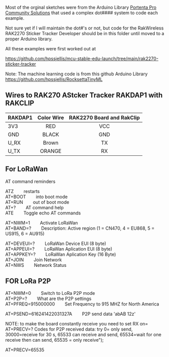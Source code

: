 Most of the orginal sketches were from the Arduino Library [Portenta Pro Community Solutions](https://github.com/hpssjellis/portenta-pro-community-solutions/tree/main/examples) that used a complex dot#### system to code each example.

Not sure yet if I will maintain the dot#'s or not, but code for the RakWireless RAK2270 Sticker Tracker Developer  should be in this folder until moved to a proper Arduino library.



All these examples were first worked out at 

https://github.com/hpssjellis/mcu-stable-edu-launch/tree/main/rak2270-sticker-tracker


Note: The machine learning code is from this github Arduino Library    https://github.com/hpssjellis/RocksettaTinyML







## Wires to RAK270 AStcker Tracker RAKDAP1 with RAKCLIP

| RAKDAP1   |      Color Wire      |  RAK2270 Board and RakClip |
|:----------|:-------------:|:------:|
| 3V3 |  RED |VCC |
| GND |    BLACK   |   GND |
| U_RX | Brown |    TX |
| U_TX | ORANGE |    RX |







## For LoRaWan


AT command reminders

ATZ     &nbsp;&nbsp;&nbsp;&nbsp;&nbsp;&nbsp;  restarts   
AT+BOOT &nbsp;&nbsp;&nbsp;&nbsp;&nbsp;&nbsp;  into boot mode   
AT+RUN  &nbsp;&nbsp;&nbsp;&nbsp;&nbsp;&nbsp;  out of boot mode   
AT+?    &nbsp;&nbsp;&nbsp;&nbsp;&nbsp;&nbsp;  AT command help   
ATE     &nbsp;&nbsp;&nbsp;&nbsp;&nbsp;&nbsp;  Toggle echo AT commands   



AT+NWM=1    &nbsp;&nbsp;&nbsp;&nbsp;&nbsp;&nbsp;    Activate LoRaWan   
AT+BAND=?    &nbsp;&nbsp;&nbsp;&nbsp;&nbsp;&nbsp;   Description: Active region (1 = CN470, 4 = EU868, 5 = US915, 6 = AU915)   

AT+DEVEUI=?   &nbsp;&nbsp;&nbsp;&nbsp;&nbsp;&nbsp;  LoRaWan Device EUI (8 byte)   
AT+APPEUI=?   &nbsp;&nbsp;&nbsp;&nbsp;&nbsp;&nbsp;  LoRaWan Aplication EUI   (8 byte)   
AT+APPKEY=?   &nbsp;&nbsp;&nbsp;&nbsp;&nbsp;&nbsp;  LoRaWan Aplication Key   (16 Byte)   
AT+JOIN      &nbsp;&nbsp;&nbsp;&nbsp;&nbsp;&nbsp;   Join Network   
AT+NWS      &nbsp;&nbsp;&nbsp;&nbsp;&nbsp;&nbsp;    Network Status   







## FOR LoRa P2P

AT+NWM=0  &nbsp;&nbsp;&nbsp;&nbsp;&nbsp;&nbsp;   Switch to LoRa P2P mode   
AT+P2P=?  &nbsp;&nbsp;&nbsp;&nbsp;&nbsp;&nbsp;   What are the P2P settings   
AT+PFREQ=915000000   &nbsp;&nbsp;&nbsp;&nbsp;&nbsp;&nbsp;  Set Frequency to 915 MHZ for North America      


AT+PSEND=616241422031327A   &nbsp;&nbsp;&nbsp;&nbsp;&nbsp;&nbsp;   P2P send data   'abAB 12z'   



NOTE: to make the board constantly receive you need to set RX on=
AT+PRECV=?   Codes for P2P received data:  try 0= only send, 30000=receive for 30 s, 65533 can receive and send, 65534=wait for one receive then can send, 65535 = only receive");    

AT+PRECV=65535 



